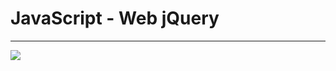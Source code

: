 # JavaScript - Web jQuery
<hr>

<img src="https://s3.amazonaws.com/intranet-projects-files/holbertonschool-higher-level_programming+/305/4724718.jpg"/>

